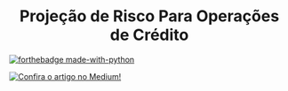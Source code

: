 <h1 align="center">Projeção de Risco Para Operações de Crédito</h1>

[![forthebadge made-with-python](http://ForTheBadge.com/images/badges/made-with-python.svg)](https://www.python.org/)


[![Confira o artigo no Medium!](https://img.shields.io/badge/Medium-Profile-black?logo=medium)](https://medium.com/@alysson.montovanelli/proje%C3%A7%C3%A3o-de-riscos-para-opera%C3%A7%C3%B5es-de-cr%C3%A9dito-914027c66628)
